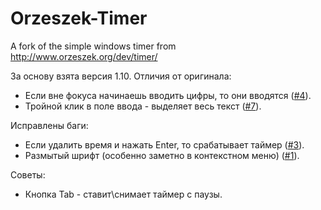 Orzeszek-Timer
==============

A fork of the simple windows timer from http://www.orzeszek.org/dev/timer/

За основу взята версия 1.10. Отличия от оригинала:

* Если вне фокуса начинаешь вводить цифры, то они вводятся ([#4](https://github.com/pongo/Orzeszek-Timer/issues/4)).
* Тройной клик в поле ввода - выделяет весь текст ([#7](https://github.com/pongo/Orzeszek-Timer/issues/7)).

Исправлены баги:

* Если удалить время и нажать Enter, то срабатывает таймер ([#3](https://github.com/pongo/Orzeszek-Timer/issues/3)).
* Размытый шрифт (особенно заметно в контекстном меню) ([#1](https://github.com/pongo/Orzeszek-Timer/issues/1)).

Советы:
* Кнопка Tab - ставит\снимает таймер с паузы.
